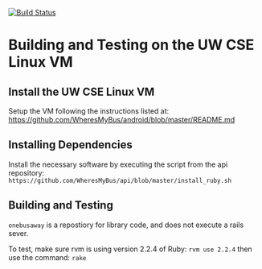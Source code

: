 [![Build Status](https://travis-ci.org/WheresMyBus/onebusaway.svg?branch=master)](https://travis-ci.org/WheresMyBus/onebusaway)

Building and Testing on the UW CSE Linux VM
==========================================

Install the UW CSE Linux VM
-------------------------
Setup the VM following the instructions listed at: https://github.com/WheresMyBus/android/blob/master/README.md

Installing Dependencies
-----------------------
Install the necessary software by executing the script from the api repository: `https://github.com/WheresMyBus/api/blob/master/install_ruby.sh`

Building and Testing
--------------------
`onebusaway` is a repostiory for library code, and does not execute a rails sever.

To test, make sure rvm is using version 2.2.4 of Ruby: `rvm use 2.2.4` then use the command: `rake`
